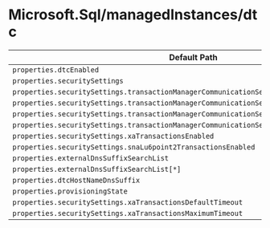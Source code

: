 # Microsoft.Sql/managedInstances/dtc

| Default Path | Alias |
|---|---|
| `properties.dtcEnabled` | `Microsoft.Sql/managedInstances/dtc/dtcEnabled` |
| `properties.securitySettings` | `Microsoft.Sql/managedInstances/dtc/securitySettings` |
| `properties.securitySettings.transactionManagerCommunicationSettings` | `Microsoft.Sql/managedInstances/dtc/securitySettings.transactionManagerCommunicationSettings` |
| `properties.securitySettings.transactionManagerCommunicationSettings.allowInboundEnabled` | `Microsoft.Sql/managedInstances/dtc/securitySettings.transactionManagerCommunicationSettings.allowInboundEnabled` |
| `properties.securitySettings.transactionManagerCommunicationSettings.allowOutboundEnabled` | `Microsoft.Sql/managedInstances/dtc/securitySettings.transactionManagerCommunicationSettings.allowOutboundEnabled` |
| `properties.securitySettings.transactionManagerCommunicationSettings.authentication` | `Microsoft.Sql/managedInstances/dtc/securitySettings.transactionManagerCommunicationSettings.authentication` |
| `properties.securitySettings.xaTransactionsEnabled` | `Microsoft.Sql/managedInstances/dtc/securitySettings.xaTransactionsEnabled` |
| `properties.securitySettings.snaLu6point2TransactionsEnabled` | `Microsoft.Sql/managedInstances/dtc/securitySettings.snaLu6point2TransactionsEnabled` |
| `properties.externalDnsSuffixSearchList` | `Microsoft.Sql/managedInstances/dtc/externalDnsSuffixSearchList` |
| `properties.externalDnsSuffixSearchList[*]` | `Microsoft.Sql/managedInstances/dtc/externalDnsSuffixSearchList[*]` |
| `properties.dtcHostNameDnsSuffix` | `Microsoft.Sql/managedInstances/dtc/dtcHostNameDnsSuffix` |
| `properties.provisioningState` | `Microsoft.Sql/managedInstances/dtc/provisioningState` |
| `properties.securitySettings.xaTransactionsDefaultTimeout` | `Microsoft.Sql/managedInstances/dtc/securitySettings.xaTransactionsDefaultTimeout` |
| `properties.securitySettings.xaTransactionsMaximumTimeout` | `Microsoft.Sql/managedInstances/dtc/securitySettings.xaTransactionsMaximumTimeout` |


